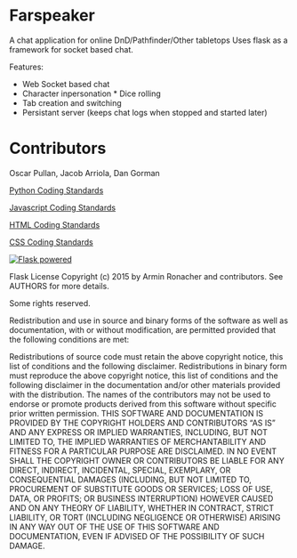 # Farspeaker
A chat application for online DnD/Pathfinder/Other tabletops
Uses flask as a framework for socket based chat.


Features: 
* Web Socket based chat 
* Character inpersonation * Dice rolling 
* Tab creation and switching 
* Persistant server (keeps chat logs when stopped and started later)

# Contributors
Oscar Pullan, Jacob Arriola, Dan Gorman

[Python Coding Standards](https://google.github.io/styleguide/pyguide.html)

[Javascript Coding Standards](https://make.wordpress.org/core/handbook/best-practices/coding-standards/javascript/)

[HTML Coding Standards](https://make.wordpress.org/core/handbook/best-practices/coding-standards/html)

[CSS Coding Standards](https://make.wordpress.org/core/handbook/best-practices/coding-standards/css/)



<a href="http://flask.pocoo.org/"><img
   src="http://flask.pocoo.org/static/badges/flask-powered.png"
   border="0"
   alt="Flask powered"
   title="Flask powered"></a>
   
Flask License
Copyright (c) 2015 by Armin Ronacher and contributors. See AUTHORS for more details.

Some rights reserved.

Redistribution and use in source and binary forms of the software as well as documentation, with or without modification, are permitted provided that the following conditions are met:

Redistributions of source code must retain the above copyright notice, this list of conditions and the following disclaimer.
Redistributions in binary form must reproduce the above copyright notice, this list of conditions and the following disclaimer in the documentation and/or other materials provided with the distribution.
The names of the contributors may not be used to endorse or promote products derived from this software without specific prior written permission.
THIS SOFTWARE AND DOCUMENTATION IS PROVIDED BY THE COPYRIGHT HOLDERS AND CONTRIBUTORS “AS IS” AND ANY EXPRESS OR IMPLIED WARRANTIES, INCLUDING, BUT NOT LIMITED TO, THE IMPLIED WARRANTIES OF MERCHANTABILITY AND FITNESS FOR A PARTICULAR PURPOSE ARE DISCLAIMED. IN NO EVENT SHALL THE COPYRIGHT OWNER OR CONTRIBUTORS BE LIABLE FOR ANY DIRECT, INDIRECT, INCIDENTAL, SPECIAL, EXEMPLARY, OR CONSEQUENTIAL DAMAGES (INCLUDING, BUT NOT LIMITED TO, PROCUREMENT OF SUBSTITUTE GOODS OR SERVICES; LOSS OF USE, DATA, OR PROFITS; OR BUSINESS INTERRUPTION) HOWEVER CAUSED AND ON ANY THEORY OF LIABILITY, WHETHER IN CONTRACT, STRICT LIABILITY, OR TORT (INCLUDING NEGLIGENCE OR OTHERWISE) ARISING IN ANY WAY OUT OF THE USE OF THIS SOFTWARE AND DOCUMENTATION, EVEN IF ADVISED OF THE POSSIBILITY OF SUCH DAMAGE.
